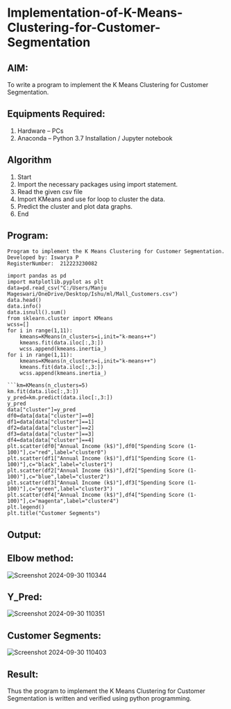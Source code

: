 # Implementation-of-K-Means-Clustering-for-Customer-Segmentation

## AIM:
To write a program to implement the K Means Clustering for Customer Segmentation.

## Equipments Required:
1. Hardware – PCs
2. Anaconda – Python 3.7 Installation / Jupyter notebook

## Algorithm
1. Start
2. Import the necessary packages using import statement.
3. Read the given csv file
4. Import KMeans and use for loop to cluster the data.
5. Predict the cluster and plot data graphs.
6. End

## Program:
```
Program to implement the K Means Clustering for Customer Segmentation.
Developed by: Iswarya P
RegisterNumber:  212223230082
```
```
import pandas as pd
import matplotlib.pyplot as plt
data=pd.read_csv("C:/Users/Manju Mageswari/OneDrive/Desktop/Ishu/ml/Mall_Customers.csv")
data.head()
data.info()
data.isnull().sum()
from sklearn.cluster import KMeans
wcss=[]
for i in range(1,11):
    kmeans=KMeans(n_clusters=i,init="k-means++")
    kmeans.fit(data.iloc[:,3:])
    wcss.append(kmeans.inertia_)
for i in range(1,11):
    kmeans=KMeans(n_clusters=i,init="k-means++")
    kmeans.fit(data.iloc[:,3:])
    wcss.append(kmeans.inertia_)

```km=KMeans(n_clusters=5)
km.fit(data.iloc[:,3:])
y_pred=km.predict(data.iloc[:,3:])
y_pred
data["cluster"]=y_pred
df0=data[data["cluster"]==0]
df1=data[data["cluster"]==1]
df2=data[data["cluster"]==2]
df3=data[data["cluster"]==3]
df4=data[data["cluster"]==4]
plt.scatter(df0["Annual Income (k$)"],df0["Spending Score (1-100)"],c="red",label="cluster0")
plt.scatter(df1["Annual Income (k$)"],df1["Spending Score (1-100)"],c="black",label="cluster1")
plt.scatter(df2["Annual Income (k$)"],df2["Spending Score (1-100)"],c="blue",label="cluster2")
plt.scatter(df3["Annual Income (k$)"],df3["Spending Score (1-100)"],c="green",label="cluster3")
plt.scatter(df4["Annual Income (k$)"],df4["Spending Score (1-100)"],c="magenta",label="cluster4")
plt.legend()
plt.title("Customer Segments")
```
## Output:

## Elbow method:
![Screenshot 2024-09-30 110344](https://github.com/user-attachments/assets/5d563c3f-fbe5-4b1b-a001-7811143ac833)

## Y_Pred:
![Screenshot 2024-09-30 110351](https://github.com/user-attachments/assets/d32c6873-ba54-45bd-ba15-c313d7a7ae6a)

## Customer Segments:
![Screenshot 2024-09-30 110403](https://github.com/user-attachments/assets/8c70e8af-7f2e-489e-b7d3-f642d8e47e00)

## Result:
Thus the program to implement the K Means Clustering for Customer Segmentation is written and verified using python programming.
